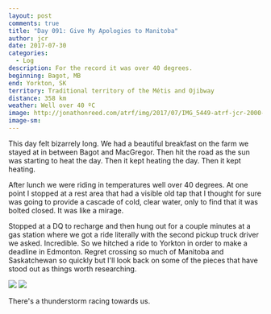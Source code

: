 ```yaml
---
layout: post
comments: true
title: "Day 091: Give My Apologies to Manitoba"
author: jcr
date: 2017-07-30
categories:
  - Log
description: For the record it was over 40 degrees.
beginning: Bagot, MB
end: Yorkton, SK
territory: Traditional territory of the Métis and Ojibway
distance: 358 km
weather: Well over 40 ºC
image: http://jonathonreed.com/atrf/img/2017/07/IMG_5449-atrf-jcr-2000-web.jpg
image-sm:
---
```


This day felt bizarrely long. We had a beautiful breakfast on the farm we stayed at in between Bagot and MacGregor. Then hit the road as the sun was starting to heat the day. Then it kept heating the day. Then it kept heating.

After lunch we were riding in temperatures well over 40 degrees. At one point I stopped at a rest area that had a visible old tap that I thought for sure was going to provide a cascade of cold, clear water, only to find that it was bolted closed. It was like a mirage.

Stopped at a DQ to recharge and then hung out for a couple minutes at a gas station where we got a ride literally with the second pickup truck driver we asked. Incredible. So we hitched a ride to Yorkton in order to make a deadline in Edmonton. Regret crossing so much of Manitoba and Saskatchewan so quickly but I'll look back on some of the pieces that have stood out as things worth researching.

<img src="http://jonathonreed.com/atrf/img/2017/07/IMG_5469-atrf-jcr-2000-web.jpg">

<img src="http://jonathonreed.com/atrf/img/2017/07/IMG_5464-atrf-jcr-2000-web.jpg">

There's a thunderstorm racing towards us.